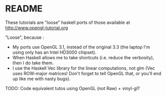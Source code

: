 # README

These tutorials are "loose" haskell ports of those available at http://www.opengl-tutorial.org

"Loose", because :

- My ports use OpenGL 3.1, instead of the original 3.3 (the laptop I'm using only has an Intel HD3000 chipset).
- When Haskell allows me to take shortcuts (i.e. reduce the verbosity), then I do take them.
- I use the Haskell Vec library for the linear computations, not glm (Vec uses ROW-major matrices! Don't forget to tell OpenGL that, or you'll end up like me with nasty bugs).


TODO: Code equivalent tutos using OpenGL (not Raw) + vinyl-gl?
